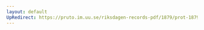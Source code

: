 ```yaml
---
layout: default
UpRedirect: https://pruto.im.uu.se/riksdagen-records-pdf/1879/prot-1879--ak--059/prot-1879--ak--059_036.pdf
---
```

